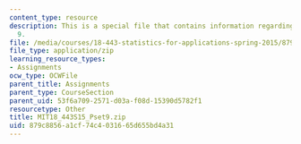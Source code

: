 ```yaml
---
content_type: resource
description: This is a special file that contains information regarding problem set
  9.
file: /media/courses/18-443-statistics-for-applications-spring-2015/879c8856a1cf74c4031665d655bd4a31_MIT18_443S15_Pset9.zip
file_type: application/zip
learning_resource_types:
- Assignments
ocw_type: OCWFile
parent_title: Assignments
parent_type: CourseSection
parent_uid: 53f6a709-2571-d03a-f08d-15390d5782f1
resourcetype: Other
title: MIT18_443S15_Pset9.zip
uid: 879c8856-a1cf-74c4-0316-65d655bd4a31
---
```

